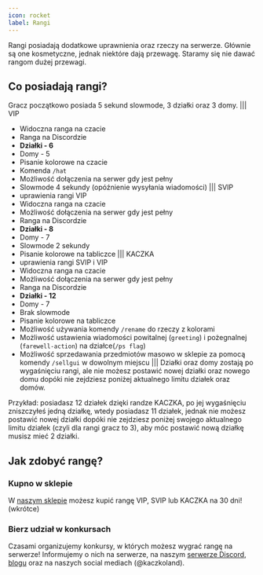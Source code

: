 ```yaml
---
icon: rocket
label: Rangi
---
```

Rangi posiadają dodatkowe uprawnienia oraz rzeczy na serwerze. Głównie są one
kosmetyczne, jednak niektóre dają przewagę. Staramy się nie dawać rangom dużej
przewagi.

## Co posiadają rangi?
Gracz początkowo posiada 5 sekund slowmode, 3 działki oraz 3 domy.
||| VIP
- Widoczna ranga na czacie
- Ranga na Discordzie
- **Działki - 6**
- Domy - 5
- Pisanie kolorowe na czacie
- Komenda `/hat`
- Możliwość dołączenia na serwer gdy jest pełny
- Slowmode 4 sekundy (opóźnienie wysyłania wiadomości)
||| SVIP
- uprawienia rangi VIP
- Widoczna ranga na czacie
- Możliwość dołączenia na serwer gdy jest pełny
- Ranga na Discordzie
- **Działki - 8**
- Domy - 7
- Slowmode 2 sekundy
- Pisanie kolorowe na tabliczce
||| KACZKA
- uprawienia rangi SVIP i VIP
- Widoczna ranga na czacie
- Możliwość dołączenia na serwer gdy jest pełny
- Ranga na Discordzie
- **Działki - 12**
- Domy - 7
- Brak slowmode
- Pisanie kolorowe na tabliczce
- Możliwość używania komendy `/rename` do rzeczy z kolorami
- Możliwość ustawienia wiadomości powitalnej (`greeting`) i pożegnalnej (`farewell-action`) na działce(`/ps flag`)
- Możliwość sprzedawania przedmiotów masowo w sklepie za pomocą komendy `/sellgui` w dowolnym miejscu
|||
Działki oraz domy zostają po wygaśnięciu rangi, ale nie możesz postawić nowej działki oraz nowego domu dopóki nie zejdziesz poniżej aktualnego limitu działek oraz domów.

Przykład: posiadasz 12 działek dzięki randze KACZKA, po jej wygaśnięciu zniszczyłeś jedną działkę, wtedy posiadasz 11 działek, jednak nie możesz postawić nowej działki dopóki nie zejdziesz poniżej swojego aktualnego limitu działek (czyli dla rangi gracz to 3), aby móc postawić nową działkę musisz mieć 2 działki.
## Jak zdobyć rangę?
### Kupno w sklepie
W [naszym sklepie](https://sklep.kaczkoland.pl) możesz kupić rangę VIP, SVIP lub
KACZKA na 30 dni! (wkrótce)
### Bierz udział w konkursach
Czasami organizujemy konkursy, w których możesz wygrać rangę na serwerze! Informujemy
o nich na serwerze, na naszym [serwerze Discord](https://discord.kaczkoland.pl),
[blogu](https://blog.kaczkoland.pl) oraz na naszych social mediach (@kaczkoland).
